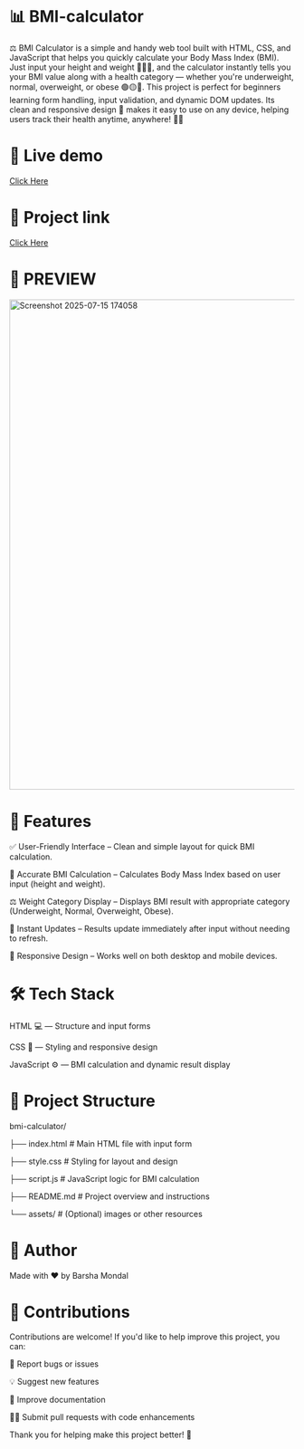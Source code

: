 # 📊 BMI-calculator

⚖️ BMI Calculator is a simple and handy web tool built with HTML, CSS, and JavaScript that helps you quickly calculate your Body Mass Index (BMI). Just input your height and weight 🏋️‍♂️📏, and the calculator instantly tells you your BMI value along with a health category — whether you're underweight, normal, overweight, or obese 🟢🟡🔴. This project is perfect for beginners learning form handling, input validation, and dynamic DOM updates. Its clean and responsive design 📱 makes it easy to use on any device, helping users track their health anytime, anywhere! 💪✨

# 🚀 Live demo
[Click Here](https://barsha20061001.github.io/BMI-calculator/)

# 🚧 Project link
[Click Here](https://stackblitz.com/edit/stackblitz-starters-pugx1kpj?file=script.js)

# 📸 PREVIEW

<img width="1516" height="866" alt="Screenshot 2025-07-15 174058" src="https://github.com/user-attachments/assets/75d9bb7b-b966-4aec-bf62-af8466b1a7ba" />


# 🚀 Features
 
✅ User-Friendly Interface – Clean and simple layout for quick BMI calculation.

📏 Accurate BMI Calculation – Calculates Body Mass Index based on user input (height and weight).

⚖️ Weight Category Display – Displays BMI result with appropriate category (Underweight, Normal, Overweight, Obese).

🔄 Instant Updates – Results update immediately after input without needing to refresh.

📱 Responsive Design – Works well on both desktop and mobile devices.

# 🛠️ Tech Stack

HTML 💻 — Structure and input forms

CSS 🎨 — Styling and responsive design

JavaScript ⚙️ — BMI calculation and dynamic result display

# 📂 Project Structure

bmi-calculator/

├── index.html       # Main HTML file with input form

├── style.css        # Styling for layout and design

├── script.js        # JavaScript logic for BMI calculation

├── README.md        # Project overview and instructions

└── assets/          # (Optional) images or other resources

# 👤 Author
Made with ❤️ by Barsha Mondal

# 🤝 Contributions

Contributions are welcome! If you'd like to help improve this project, you can:

🐞 Report bugs or issues

💡 Suggest new features

📝 Improve documentation

👩‍💻 Submit pull requests with code enhancements

Thank you for helping make this project better! 🙌





